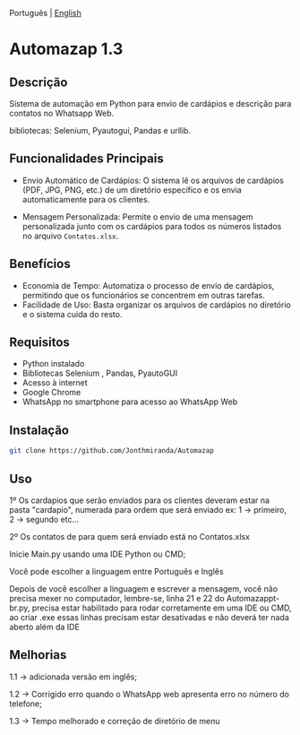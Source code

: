 Português | [English](https://github.com/Jonthmiranda/Automazap/blob/main/README.md)

# Automazap 1.3

## Descrição

Sistema de automação em Python para envio de cardápios e descrição para contatos no Whatsapp Web.

bibliotecas: Selenium, Pyautogui, Pandas e urllib.

## Funcionalidades Principais

- Envio Automático de Cardápios: O sistema lê os arquivos de cardápios (PDF, JPG, PNG, etc.) de um diretório específico e os envia automaticamente para os clientes.


- Mensagem Personalizada: Permite o envio de uma mensagem personalizada junto com os cardápios para todos os números listados no arquivo `Contatos.xlsx`.


## Benefícios

- Economia de Tempo: Automatiza o processo de envio de cardápios, permitindo que os funcionários se concentrem em outras tarefas.
- Facilidade de Uso: Basta organizar os arquivos de cardápios no diretório e o sistema cuida do resto.


## Requisitos

- Python instalado
- Bibliotecas Selenium , Pandas, PyautoGUI
- Acesso à internet
- Google Chrome
- WhatsApp no smartphone para acesso ao WhatsApp Web

## Instalação

```bash
git clone https://github.com/Jonthmiranda/Automazap
```

## Uso
1º Os cardapios que serão enviados para os clientes deveram estar na pasta "cardapio", numerada para ordem que será enviado ex: 1 -> primeiro, 2 -> segundo etc...

2º Os contatos de para quem será enviado está no Contatos.xlsx

Inicie Main.py usando uma IDE Python ou CMD;

Você pode escolher a linguagem entre Português e Inglês

Depois de você escolher a linguagem e escrever a mensagem, você não precisa mexer no computador, lembre-se, linha 21 e 22 do Automazappt-br.py, precisa estar habilitado para rodar corretamente em uma IDE ou CMD, ao criar .exe essas linhas precisam estar desativadas e não deverá ter nada aberto além da IDE

## Melhorias

1.1 -> adicionada versão em inglês;

1.2 -> Corrigido erro quando o WhatsApp web apresenta erro no número do telefone;

1.3 -> Tempo melhorado e correção de diretório de menu
